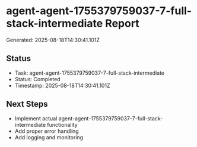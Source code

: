 # agent-agent-1755379759037-7-full-stack-intermediate Report

Generated: 2025-08-18T14:30:41.101Z

## Status
- Task: agent-agent-1755379759037-7-full-stack-intermediate
- Status: Completed
- Timestamp: 2025-08-18T14:30:41.101Z

## Next Steps
- Implement actual agent-agent-1755379759037-7-full-stack-intermediate functionality
- Add proper error handling
- Add logging and monitoring
